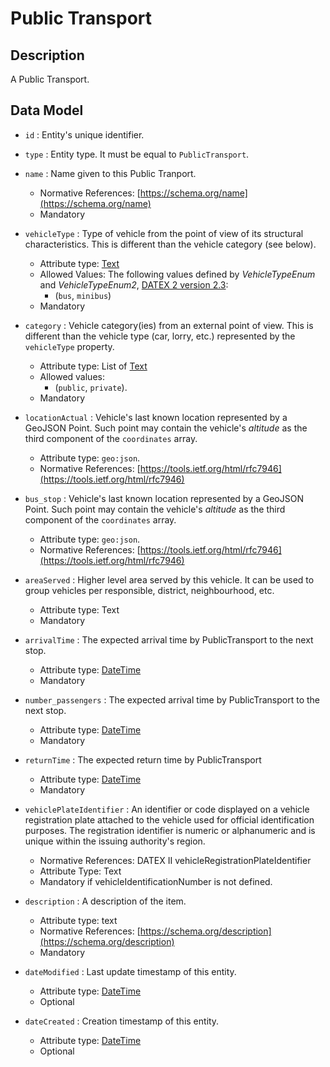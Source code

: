 # Public Transport

## Description

A Public Transport.

## Data Model

+ `id` : Entity's unique identifier. 

+ `type` : Entity type. It must be equal to `PublicTransport`.

+ `name` : Name given to this Public Tranport. 
    + Normative References: [https://schema.org/name](https://schema.org/name)
    + Mandatory

+ `vehicleType` : Type of vehicle from the point of view of its structural characteristics.
This is different than the vehicle category (see below).
    + Attribute type: [Text](https://schema.org/Text)
    + Allowed Values: The following values defined by *VehicleTypeEnum* and *VehicleTypeEnum2*,
    [DATEX 2 version 2.3](http://www.datex2.eu/sites/www.datex2.eu/files/DATEXIISchema_2_2_2_1.zip):
        + (`bus`, `minibus`)
    + Mandatory
    
+ `category` : Vehicle category(ies) from an external point of view.
This is different than the vehicle type (car, lorry, etc.) represented by the `vehicleType` property.
    + Attribute type: List of [Text](https:/schema.org/Text)
    + Allowed values:
        + (`public`, `private`).
    + Mandatory

+ `locationActual` : Vehicle's last known location represented by a GeoJSON Point. Such point may contain the vehicle's
*altitude* as the third component of the `coordinates` array. 
    + Attribute type: `geo:json`.
    + Normative References: [https://tools.ietf.org/html/rfc7946](https://tools.ietf.org/html/rfc7946)

+ `bus_stop` : Vehicle's last known location represented by a GeoJSON Point. Such point may contain the vehicle's
*altitude* as the third component of the `coordinates` array. 
    + Attribute type: `geo:json`.
    + Normative References: [https://tools.ietf.org/html/rfc7946](https://tools.ietf.org/html/rfc7946)
    
+ `areaServed` : Higher level area served by this vehicle. It can be used to group vehicles per responsible, district, neighbourhood, etc.
	+ Attribute type: Text
	+ Mandatory

+ `arrivalTime` : The expected arrival time by PublicTransport to the next stop.
	+ Attribute type: [DateTime](http://schema.org/DateTime)
	+ Mandatory

+ `number_passengers` : The expected arrival time by PublicTransport to the next stop.
	+ Attribute type: [DateTime](http://schema.org/DateTime)
	+ Mandatory		

+ `returnTime` : The expected return time by PublicTransport 
	+ Attribute type: [DateTime](http://schema.org/DateTime)
	+ Mandatory	

+ `vehiclePlateIdentifier` : An identifier or code displayed on a vehicle registration plate attached to the vehicle used for official identification purposes. The registration identifier is numeric or alphanumeric and is unique within the issuing authority's region.
	+ Normative References: DATEX II vehicleRegistrationPlateIdentifier
	+ Attribute Type: Text
	+ Mandatory if vehicleIdentificationNumber is not defined.

+ `description` : A description of the item.
	 + Attribute type: text
	 + Normative References: [https://schema.org/description](https://schema.org/description)
	 + Mandatory	

+ `dateModified` : Last update timestamp of this entity.
    + Attribute type: [DateTime](https://schema.org/DateTime)
    + Optional

+ `dateCreated` : Creation timestamp of this entity.
    + Attribute type: [DateTime](https://schema.org/DateTime)
    + Optional